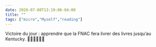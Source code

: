 ```yaml
---
date: 2020-07-08T13:19:06-04:00
title: ""
tags: ["micro","Myself","reading"]
---
```

Victoire du jour : apprendre que la FNAC fera livrer des livres jusqu’au Kentucky. 🙌🏻🙌🏻🙌🏻
